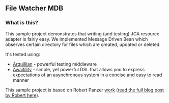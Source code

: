 ## File Watcher MDB

### What is this?

This sample project demonstrates that writing (and testing) JCA resource adapter is fairly easy. We implemented Message Driven Bean which observes certain directory for files which are created, updated or deleted.

It's tested using:

* [Arquillian](http://arquillian.org) - powerful testing middleware
* [Awaitility](https://code.google.com/p/awaitility/) - simple, yet powerful DSL that allows you to express expectations of an asynchronous system in a concise and easy to read manner


This sample project is based on Robert Panzer [work](https://github.com/robertpanzer/filesystemwatch-connector) ([read the full blog post by Robert here](http://robertpanzer.github.io/blog/2014/inboundra-nointfmdbs.html)).